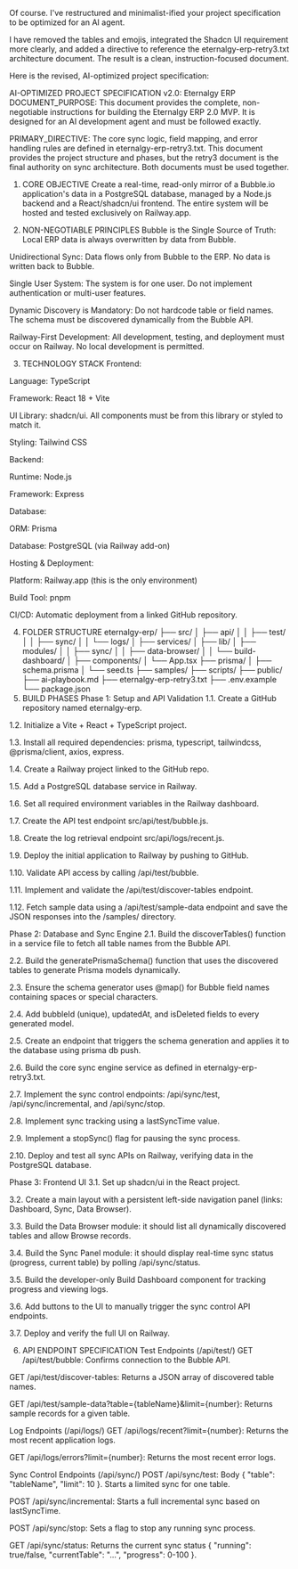 Of course. I've restructured and minimalist-ified your project specification to be optimized for an AI agent.

I have removed the tables and emojis, integrated the Shadcn UI requirement more clearly, and added a directive to reference the eternalgy-erp-retry3.txt architecture document. The result is a clean, instruction-focused document.

Here is the revised, AI-optimized project specification:

AI-OPTIMIZED PROJECT SPECIFICATION v2.0: Eternalgy ERP
DOCUMENT_PURPOSE: This document provides the complete, non-negotiable instructions for building the Eternalgy ERP 2.0 MVP. It is designed for an AI development agent and must be followed exactly.

PRIMARY_DIRECTIVE: The core sync logic, field mapping, and error handling rules are defined in eternalgy-erp-retry3.txt. This document provides the project structure and phases, but the retry3 document is the final authority on sync architecture. Both documents must be used together.

1. CORE OBJECTIVE
Create a real-time, read-only mirror of a Bubble.io application's data in a PostgreSQL database, managed by a Node.js backend and a React/shadcn/ui frontend. The entire system will be hosted and tested exclusively on Railway.app.

2. NON-NEGOTIABLE PRINCIPLES
Bubble is the Single Source of Truth: Local ERP data is always overwritten by data from Bubble.

Unidirectional Sync: Data flows only from Bubble to the ERP. No data is written back to Bubble.

Single User System: The system is for one user. Do not implement authentication or multi-user features.

Dynamic Discovery is Mandatory: Do not hardcode table or field names. The schema must be discovered dynamically from the Bubble API.

Railway-First Development: All development, testing, and deployment must occur on Railway. No local development is permitted.

3. TECHNOLOGY STACK
Frontend:

Language: TypeScript

Framework: React 18 + Vite

UI Library: shadcn/ui. All components must be from this library or styled to match it.

Styling: Tailwind CSS

Backend:

Runtime: Node.js

Framework: Express

Database:

ORM: Prisma

Database: PostgreSQL (via Railway add-on)

Hosting & Deployment:

Platform: Railway.app (this is the only environment)

Build Tool: pnpm

CI/CD: Automatic deployment from a linked GitHub repository.

4. FOLDER STRUCTURE
eternalgy-erp/
├── src/
│   ├── api/
│   │   ├── test/
│   │   ├── sync/
│   │   └── logs/
│   ├── services/
│   ├── lib/
│   ├── modules/
│   │   ├── sync/
│   │   ├── data-browser/
│   │   └── build-dashboard/
│   ├── components/
│   └── App.tsx
├── prisma/
│   ├── schema.prisma
│   └── seed.ts
├── samples/
├── scripts/
├── public/
├── ai-playbook.md
├── eternalgy-erp-retry3.txt
├── .env.example
└── package.json
5. BUILD PHASES
Phase 1: Setup and API Validation
1.1. Create a GitHub repository named eternalgy-erp.

1.2. Initialize a Vite + React + TypeScript project.

1.3. Install all required dependencies: prisma, typescript, tailwindcss, @prisma/client, axios, express.

1.4. Create a Railway project linked to the GitHub repo.

1.5. Add a PostgreSQL database service in Railway.

1.6. Set all required environment variables in the Railway dashboard.

1.7. Create the API test endpoint src/api/test/bubble.js.

1.8. Create the log retrieval endpoint src/api/logs/recent.js.

1.9. Deploy the initial application to Railway by pushing to GitHub.

1.10. Validate API access by calling /api/test/bubble.

1.11. Implement and validate the /api/test/discover-tables endpoint.

1.12. Fetch sample data using a /api/test/sample-data endpoint and save the JSON responses into the /samples/ directory.

Phase 2: Database and Sync Engine
2.1. Build the discoverTables() function in a service file to fetch all table names from the Bubble API.

2.2. Build the generatePrismaSchema() function that uses the discovered tables to generate Prisma models dynamically.

2.3. Ensure the schema generator uses @map() for Bubble field names containing spaces or special characters.

2.4. Add bubbleId (unique), updatedAt, and isDeleted fields to every generated model.

2.5. Create an endpoint that triggers the schema generation and applies it to the database using prisma db push.

2.6. Build the core sync engine service as defined in eternalgy-erp-retry3.txt.

2.7. Implement the sync control endpoints: /api/sync/test, /api/sync/incremental, and /api/sync/stop.

2.8. Implement sync tracking using a lastSyncTime value.

2.9. Implement a stopSync() flag for pausing the sync process.

2.10. Deploy and test all sync APIs on Railway, verifying data in the PostgreSQL database.

Phase 3: Frontend UI
3.1. Set up shadcn/ui in the React project.

3.2. Create a main layout with a persistent left-side navigation panel (links: Dashboard, Sync, Data Browser).

3.3. Build the Data Browser module: it should list all dynamically discovered tables and allow Browse records.

3.4. Build the Sync Panel module: it should display real-time sync status (progress, current table) by polling /api/sync/status.

3.5. Build the developer-only Build Dashboard component for tracking progress and viewing logs.

3.6. Add buttons to the UI to manually trigger the sync control API endpoints.

3.7. Deploy and verify the full UI on Railway.

6. API ENDPOINT SPECIFICATION
Test Endpoints (/api/test/)
GET /api/test/bubble: Confirms connection to the Bubble API.

GET /api/test/discover-tables: Returns a JSON array of discovered table names.

GET /api/test/sample-data?table={tableName}&limit={number}: Returns sample records for a given table.

Log Endpoints (/api/logs/)
GET /api/logs/recent?limit={number}: Returns the most recent application logs.

GET /api/logs/errors?limit={number}: Returns the most recent error logs.

Sync Control Endpoints (/api/sync/)
POST /api/sync/test: Body { "table": "tableName", "limit": 10 }. Starts a limited sync for one table.

POST /api/sync/incremental: Starts a full incremental sync based on lastSyncTime.

POST /api/sync/stop: Sets a flag to stop any running sync process.

GET /api/sync/status: Returns the current sync status { "running": true/false, "currentTable": "...", "progress": 0-100 }.